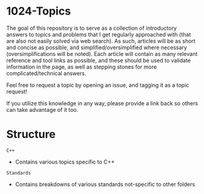 # 1024-Topics

The goal of this repository is to serve as a collection of introductory answers to topics and problems that I get regularly approached with (that are also not easily solved via web search). As such, articles will be as short and concise as possible, and simplified/oversimplified where necessary (oversimplifications will be noted). Each article will contain as many relevant reference and tool links as possible, and these should be used to validate information in the page, as well as stepping stones for more complicated/technical answers.

Feel free to request a topic by opening an issue, and tagging it as a topic request!

If you utilize this knowledge in any way, please provide a link back so others can take advantage of it too.

# Structure

`C++`
- Contains various topics specific to C++

`Standards`
- Contains breakdowns of various standards not-specific to other folders
